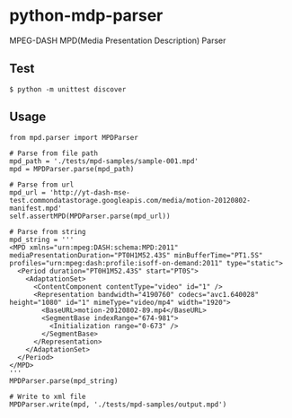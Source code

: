 # python-mdp-parser
MPEG-DASH MPD(Media Presentation Description) Parser

## Test
    $ python -m unittest discover

## Usage
    from mpd.parser import MPDParser
    
    # Parse from file path
    mpd_path = './tests/mpd-samples/sample-001.mpd'
    mpd = MPDParser.parse(mpd_path)
    
    # Parse from url
    mpd_url = 'http://yt-dash-mse-test.commondatastorage.googleapis.com/media/motion-20120802-manifest.mpd'
    self.assertMPD(MPDParser.parse(mpd_url))
    
    # Parse from string
    mpd_string = '''
    <MPD xmlns="urn:mpeg:DASH:schema:MPD:2011" mediaPresentationDuration="PT0H1M52.43S" minBufferTime="PT1.5S"
    profiles="urn:mpeg:dash:profile:isoff-on-demand:2011" type="static">
      <Period duration="PT0H1M52.43S" start="PT0S">
        <AdaptationSet>
          <ContentComponent contentType="video" id="1" />
          <Representation bandwidth="4190760" codecs="avc1.640028" height="1080" id="1" mimeType="video/mp4" width="1920">
            <BaseURL>motion-20120802-89.mp4</BaseURL>
            <SegmentBase indexRange="674-981">
              <Initialization range="0-673" />
            </SegmentBase>
          </Representation>
        </AdaptationSet>
      </Period>
    </MPD>
    '''
    MPDParser.parse(mpd_string)
    
    # Write to xml file
    MPDParser.write(mpd, './tests/mpd-samples/output.mpd')
    